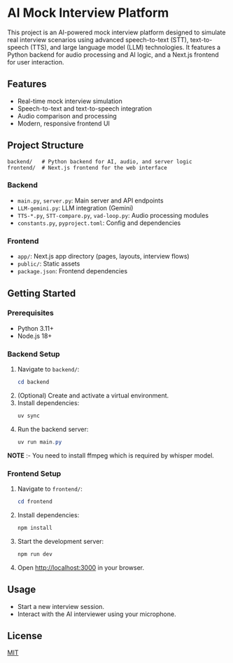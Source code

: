# AI Mock Interview Platform

This project is an AI-powered mock interview platform designed to simulate real interview scenarios using advanced speech-to-text (STT), text-to-speech (TTS), and large language model (LLM) technologies. It features a Python backend for audio processing and AI logic, and a Next.js frontend for user interaction.

## Features

- Real-time mock interview simulation
- Speech-to-text and text-to-speech integration
- Audio comparison and processing
- Modern, responsive frontend UI

## Project Structure

```
backend/   # Python backend for AI, audio, and server logic
frontend/  # Next.js frontend for the web interface
```

### Backend

- `main.py`, `server.py`: Main server and API endpoints
- `LLM-gemini.py`: LLM integration (Gemini)
- `TTS-*.py`, `STT-compare.py`, `vad-loop.py`: Audio processing modules
- `constants.py`, `pyproject.toml`: Config and dependencies

### Frontend

- `app/`: Next.js app directory (pages, layouts, interview flows)
- `public/`: Static assets
- `package.json`: Frontend dependencies

## Getting Started

### Prerequisites

- Python 3.11+
- Node.js 18+

### Backend Setup

1. Navigate to `backend/`:
   ```powershell
   cd backend
   ```
2. (Optional) Create and activate a virtual environment.
3. Install dependencies:
   ```powershell
   uv sync
   ```
4. Run the backend server:
   ```powershell
   uv run main.py
   ```

**NOTE** :- You need to install ffmpeg which is required by whisper model.

### Frontend Setup

1. Navigate to `frontend/`:
   ```powershell
   cd frontend
   ```
2. Install dependencies:
   ```powershell
   npm install
   ```
3. Start the development server:
   ```powershell
   npm run dev
   ```
4. Open [http://localhost:3000](http://localhost:3000) in your browser.

## Usage

- Start a new interview session.
- Interact with the AI interviewer using your microphone.

## License

[MIT](LICENSE)
